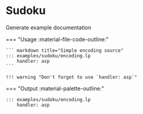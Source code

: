 # Sudoku

Generate example documentation



=== "Usage :material-file-code-outline:"

    ``` markdown title="Simple encoding source"
    ::: examples/sudoku/encoding.lp
        handler: asp
    ```

    !!! warning "Don't forget to use `handler: asp`"

=== "Output :material-palette-outline:"


    ::: examples/sudoku/encoding.lp
        handler: asp

